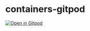# containers-gitpod

[![Open in Gitpod](https://gitpod.io/button/open-in-gitpod.svg)](https://gitpod.io/#https://github.com/andrea-cavalieri/containers-gitpod)
